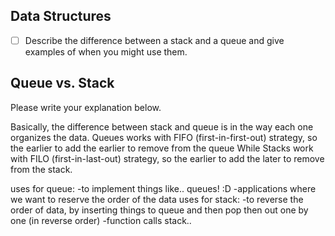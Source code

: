 ## Data Structures
* [ ] Describe the difference between a stack and a queue and give examples of when you might use them.

## Queue vs. Stack
Please write your explanation below.

Basically, the difference between stack and queue is in the way each one organizes the data.
Queues works with FIFO (first-in-first-out) strategy, so the earlier to add the earlier to remove from the queue
While Stacks work with FILO (first-in-last-out) strategy, so the earlier to add the later to remove from the stack.

uses for queue: 
	-to implement things like.. queues! :D
	-applications where we want to reserve the order of the data
uses for stack:
	-to reverse the order of data, by inserting things to queue and then pop then out one by one (in reverse order)
	-function calls stack..